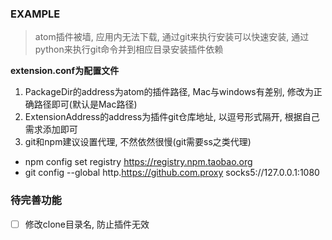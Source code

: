 ### EXAMPLE
> atom插件被墙, 应用内无法下载, 通过git来执行安装可以快速安装, 通过python来执行git命令并到相应目录安装插件依赖

**extension.conf为配置文件**
1. PackageDir的address为atom的插件路径, Mac与windows有差别, 修改为正确路径即可(默认是Mac路径)
2. ExtensionAddress的address为插件git仓库地址, 以逗号形式隔开, 根据自己需求添加即可
3. git和npm建议设置代理, 不然依然很慢(git需要ss之类代理)
- npm config set registry https://registry.npm.taobao.org
- git config --global http.https://github.com.proxy socks5://127.0.0.1:1080

### 待完善功能
- [ ] 修改clone目录名, 防止插件无效